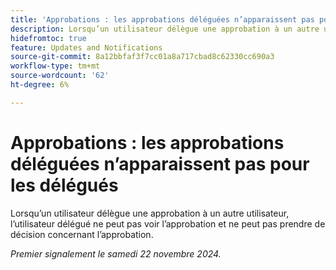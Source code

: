 ```yaml
---
title: 'Approbations : les approbations déléguées n’apparaissent pas pour les délégués'
description: Lorsqu’un utilisateur délègue une approbation à un autre utilisateur, l’utilisateur délégué ne peut pas voir l’approbation et ne peut pas prendre de décision concernant l’approbation.
hidefromtoc: true
feature: Updates and Notifications
source-git-commit: 8a12bbfaf3f7cc01a8a717cbad8c62330cc690a3
workflow-type: tm+mt
source-wordcount: '62'
ht-degree: 6%

---
```


# Approbations : les approbations déléguées n’apparaissent pas pour les délégués

Lorsqu’un utilisateur délègue une approbation à un autre utilisateur, l’utilisateur délégué ne peut pas voir l’approbation et ne peut pas prendre de décision concernant l’approbation.

_Premier signalement le samedi 22 novembre 2024._
